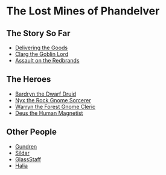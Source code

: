 The Lost Mines of Phandelver
=======

The Story So Far
----------

  * [Delivering the Goods](story/goods.md)
  * [Clarg the Goblin Lord]()
  * [Assault on the Redbrands]()

The Heroes
----------

  * [Bardryn the Dwarf Druid]()
  * [Nyx the Rock Gnome Sorcerer]()
  * [Warryn the Forest Gnome Cleric]()
  * [Deus the Human Magnetist]()

Other People
----------
  * [Gundren]()
  * [Sildar]()
  * [GlassStaff]()
  * [Halia]()
